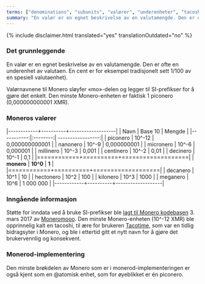 ```yaml
---
terms: ["denominations", "subunits", "valører", "underenheter", "tacoshi", "piconero", "nanonero", "micronero", "millinero", "centinero", "decinero", "decanero", "hectonero", "kilonero", "meganero", "giganero"]
summary: "En valør er en egnet beskrivelse av en valutamengde. Den er ofte en underenhet av valutaen. En cent er for eksempel tradisjonelt sett 1/100 av en spesiell valutaenhet.)"
---
```


{% include disclaimer.html translated="yes" translationOutdated="no" %}
### Det grunnleggende

En valør er en egnet beskrivelse av en valutamengde. Den er ofte en underenhet av valutaen. En cent er for eksempel tradisjonelt sett 1/100 av en spesiell valutaenhet).

Valørnavnene til Monero sløyfer «mo»-delen og legger til SI-prefikser for å gjøre det enkelt. Den minste Monero-enheten er faktisk 1 piconero (0,000000000001 XMR).

### Moneros valører

|------------+----------+-------------------|
| Navn       | Base 10  | Mengde            |
|-----------:|:--------:| -----------------:|
| piconero   | 10^-12   | 0,000000000001    |
| nanonero   | 10^-9    | 0,000000001       |
| micronero  | 10^-6    | 0,000001          |
| millinero  | 10^-3    | 0,001             |
| centinero  | 10^-2    | 0,01              |
| decinero   | 10^-1    | 0,1               |
|============+==========+===================|
| **monero** | **10^0** | **1**             |
|============+==========+===================|
| decanero   | 10^1     | 10                |
| hectonero  | 10^2     | 100               |
| kilonero   | 10^3     | 1000             |
| meganero   | 10^6     | 1 000 000         |
|------------+----------+-------------------|

### Inngående informasjon

Støtte for inndata ved å bruke SI-prefikser ble [lagt til Monero kodebasen](https://github.com/monero-project/monero/pull/1826) 3. mars 2017 av [Moneromooo](https://github.com/moneromooo-monero). Den minste Monero-enheten (10^-12 XMR) ble opprinnelig kalt en tacoshi, til ære for brukeren [Tacotime](https://bitcointalk.org/index.php?action=profile;u=19270), som var en tidlig bidragsyter i Monero, og ble i ettertid gitt et nytt navn for å gjøre det brukervennlig og konsekvent.

### Monerod-implementering

Den minste brøkdelen av Monero som er i monerod-implementeringen er også kjent som en @atomisk enhet, som for øyeblikket er én piconero.
